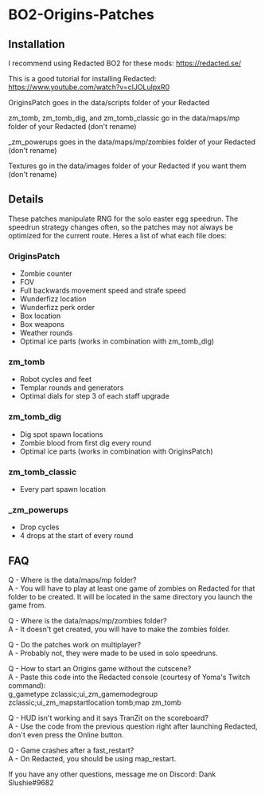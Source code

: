 # BO2-Origins-Patches

## Installation

I recommend using Redacted BO2 for these mods: https://redacted.se/

This is a good tutorial for installing Redacted: https://www.youtube.com/watch?v=clJOLuIpxR0

OriginsPatch goes in the data/scripts folder of your Redacted

zm_tomb, zm_tomb_dig, and zm_tomb_classic go in the data/maps/mp folder of your Redacted (don't rename)

\_zm_powerups goes in the data/maps/mp/zombies folder of your Redacted (don't rename)

Textures go in the data/images folder of your Redacted if you want them (don't rename)

## Details

These patches manipulate RNG for the solo easter egg speedrun. The speedrun strategy changes often, so the patches may not always be optimized for the current route. Heres a list of what each file does:

### OriginsPatch
* Zombie counter
* FOV
* Full backwards movement speed and strafe speed
* Wunderfizz location
* Wunderfizz perk order
* Box location
* Box weapons
* Weather rounds
* Optimal ice parts (works in combination with zm_tomb_dig)

### zm_tomb
* Robot cycles and feet
* Templar rounds and generators
* Optimal dials for step 3 of each staff upgrade

### zm_tomb_dig
* Dig spot spawn locations
* Zombie blood from first dig every round
* Optimal ice parts (works in combination with OriginsPatch)

### zm_tomb_classic
* Every part spawn location

### \_zm_powerups
* Drop cycles
* 4 drops at the start of every round

## FAQ 

Q - Where is the data/maps/mp folder?  
A - You will have to play at least one game of zombies on Redacted for that folder to be created. It will be located in the same directory you launch the game from.

Q - Where is the data/maps/mp/zombies folder?  
A - It doesn't get created, you will have to make the zombies folder.

Q - Do the patches work on multiplayer?  
A - Probably not, they were made to be used in solo speedruns.

Q - How to start an Origins game without the cutscene?  
A - Paste this code into the Redacted console (courtesy of Yoma's Twitch command):  
g_gametype zclassic;ui_zm_gamemodegroup zclassic;ui_zm_mapstartlocation tomb;map zm_tomb

Q - HUD isn't working and it says TranZit on the scoreboard?  
A - Use the code from the previous question right after launching Redacted, don't even press the Online button.

Q - Game crashes after a fast_restart?  
A - On Redacted, you should be using map_restart.

If you have any other questions, message me on Discord: Dank Slushie#9682
